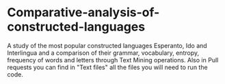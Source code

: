 # Comparative-analysis-of-constructed-languages
A study of the most popular constructed languages Esperanto, Ido and Interlingua and a comparison of their grammar, vocabulary, entropy, frequency of words and letters through Text Mining operations. Also in Pull requests you can find in "Text files" all the files you will need to run the code.
